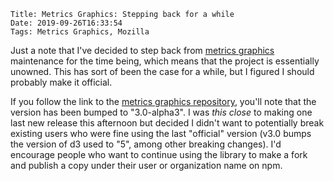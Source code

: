     Title: Metrics Graphics: Stepping back for a while
    Date: 2019-09-26T16:33:54
    Tags: Metrics Graphics, Mozilla

Just a note that I've decided to step back from
[metrics graphics](https://metricsgraphicsjs.org) maintenance for the time
being, which means that the project is essentially unowned. This has sort of been the
case for a while, but I figured I should probably make it official.

If you follow the link to the [metrics graphics
repository](https://github.com/metricsgraphics/metrics-graphics/), you'll note
that the version has been bumped to "3.0-alpha3". I was *this close* to making
one last new release this afternoon but decided I didn't want to potentially
break existing users who were fine using the last "official" version (v3.0 bumps
the version of d3 used to "5", among other breaking changes). I'd encourage people
who want to continue using the library to make a fork and publish a copy under their
user or organization name on npm.
